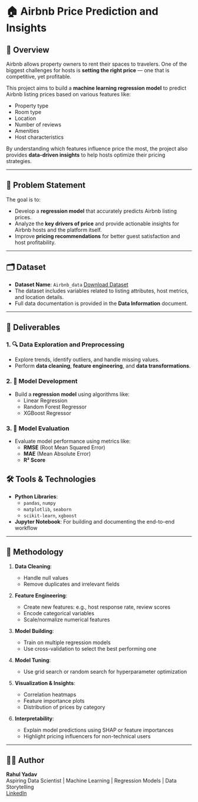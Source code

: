 # 🏠 Airbnb Price Prediction and Insights

## 📘 Overview

Airbnb allows property owners to rent their spaces to travelers. One of the biggest challenges for hosts is **setting the right price** — one that is competitive, yet profitable.

This project aims to build a **machine learning regression model** to predict Airbnb listing prices based on various features like:
- Property type
- Room type
- Location
- Number of reviews
- Amenities
- Host characteristics

By understanding which features influence price the most, the project also provides **data-driven insights** to help hosts optimize their pricing strategies.

---

## 🎯 Problem Statement

The goal is to:
- Develop a **regression model** that accurately predicts Airbnb listing prices.
- Analyze the **key drivers of price** and provide actionable insights for Airbnb hosts and the platform itself.
- Improve **pricing recommendations** for better guest satisfaction and host profitability.

---

## 🗂️ Dataset

- **Dataset Name**: `Airbnb_data` [Download Dataset](https://docs.google.com/spreadsheets/d/1N7P0euUjfjB8XXdTBQeicjGjxAOm18wvCRLaQC92a8g/edit?usp=sharing)
- The dataset includes variables related to listing attributes, host metrics, and location details.
- Full data documentation is provided in the **Data Information** document.

---

## 📌 Deliverables

### 1. 🔍 Data Exploration and Preprocessing
- Explore trends, identify outliers, and handle missing values.
- Perform **data cleaning**, **feature engineering**, and **data transformations**.

### 2. 🧠 Model Development 
- Build a **regression model** using algorithms like:
  - Linear Regression
  - Random Forest Regressor
  - XGBoost Regressor

### 3. 📏 Model Evaluation
- Evaluate model performance using metrics like:
  - **RMSE** (Root Mean Squared Error)
  - **MAE** (Mean Absolute Error)
  - **R² Score**

## 🛠️ Tools & Technologies

- **Python Libraries**:
  - `pandas`, `numpy`
  - `matplotlib`, `seaborn`
  - `scikit-learn`, `xgboost`
- **Jupyter Notebook**: For building and documenting the end-to-end workflow

---

## 🔄 Methodology

1. **Data Cleaning**:
   - Handle null values
   - Remove duplicates and irrelevant fields

2. **Feature Engineering**:
   - Create new features: e.g., host response rate, review scores
   - Encode categorical variables
   - Scale/normalize numerical features

3. **Model Building**:
   - Train on multiple regression models
   - Use cross-validation to select the best performing one

4. **Model Tuning**:
   - Use grid search or random search for hyperparameter optimization

5. **Visualization & Insights**:
   - Correlation heatmaps
   - Feature importance plots
   - Distribution of prices by category

6. **Interpretability**:
   - Explain model predictions using SHAP or feature importances
   - Highlight pricing influencers for non-technical users

---

## 👨‍💻 Author

**Rahul Yadav**  
Aspiring Data Scientist | Machine Learning | Regression Models | Data Storytelling  
[LinkedIn](https://www.linkedin.com/in/rahulyadav2707/)

